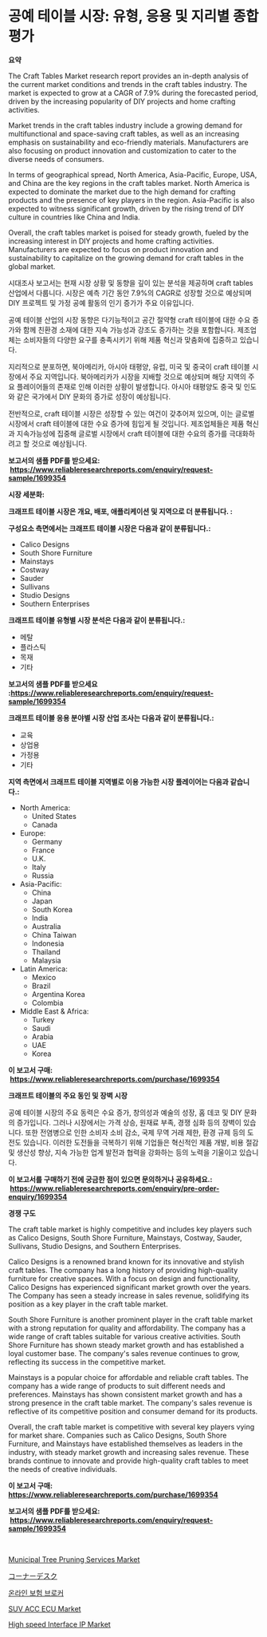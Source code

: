 <p><h1>공예 테이블 시장: 유형, 응용 및 지리별 종합 평가</h1></p><p><strong>요약</strong></p>
<p><p>The Craft Tables Market research report provides an in-depth analysis of the current market conditions and trends in the craft tables industry. The market is expected to grow at a CAGR of 7.9% during the forecasted period, driven by the increasing popularity of DIY projects and home crafting activities.</p><p>Market trends in the craft tables industry include a growing demand for multifunctional and space-saving craft tables, as well as an increasing emphasis on sustainability and eco-friendly materials. Manufacturers are also focusing on product innovation and customization to cater to the diverse needs of consumers.</p><p>In terms of geographical spread, North America, Asia-Pacific, Europe, USA, and China are the key regions in the craft tables market. North America is expected to dominate the market due to the high demand for crafting products and the presence of key players in the region. Asia-Pacific is also expected to witness significant growth, driven by the rising trend of DIY culture in countries like China and India.</p><p>Overall, the craft tables market is poised for steady growth, fueled by the increasing interest in DIY projects and home crafting activities. Manufacturers are expected to focus on product innovation and sustainability to capitalize on the growing demand for craft tables in the global market.</p><p>시대조사 보고서는 현재 시장 상황 및 동향을 깊이 있는 분석을 제공하며 craft tables 산업에서 다룹니다. 시장은 예측 기간 동안 7.9%의 CAGR로 성장할 것으로 예상되며 DIY 프로젝트 및 가정 공예 활동의 인기 증가가 주요 이유입니다.</p><p>공예 테이블 산업의 시장 동향은 다기능적이고 공간 절약형 craft 테이블에 대한 수요 증가와 함께 친환경 소재에 대한 지속 가능성과 강조도 증가하는 것을 포함합니다. 제조업체는 소비자들의 다양한 요구를 충족시키기 위해 제품 혁신과 맞춤화에 집중하고 있습니다.</p><p>지리적으로 분포하면, 북아메리카, 아시아 태평양, 유럽, 미국 및 중국이 craft 테이블 시장에서 주요 지역입니다. 북아메리카가 시장을 지배할 것으로 예상되며 해당 지역의 주요 플레이어들의 존재로 인해 이러한 상황이 발생합니다. 아시아 태평양도 중국 및 인도와 같은 국가에서 DIY 문화의 증가로 성장이 예상됩니다.</p><p>전반적으로, craft 테이블 시장은 성장할 수 있는 여건이 갖추어져 있으며, 이는 글로벌 시장에서 craft 테이블에 대한 수요 증가에 힘입게 될 것입니다. 제조업체들은 제품 혁신과 지속가능성에 집중해 글로벌 시장에서 craft 테이블에 대한 수요의 증가를 극대화하려고 할 것으로 예상됩니다.</p></p>
<p><strong>보고서의 샘플 PDF를 받으세요: &nbsp;<a href="https://www.reliableresearchreports.com/enquiry/request-sample/1699354">https://www.reliableresearchreports.com/enquiry/request-sample/1699354</a></strong></p>
<p><strong>시장 세분화:</strong></p>
<p><strong> 크래프트 테이블 시장은 개요, 배포, 애플리케이션 및 지역으로 더 분류됩니다. :</strong></p>
<p><strong>구성요소 측면에서는 크래프트 테이블 시장은 다음과 같이 분류됩니다.:</strong></p>
<p><ul><li>Calico Designs</li><li>South Shore Furniture</li><li>Mainstays</li><li>Costway</li><li>Sauder</li><li>Sullivans</li><li>Studio Designs</li><li>Southern Enterprises</li></ul></p>
<p><strong> 크래프트 테이블 유형별 시장 분석은 다음과 같이 분류됩니다.:</strong></p>
<p><ul><li>메탈</li><li>플라스틱</li><li>목재</li><li>기타</li></ul></p>
<p><strong>보고서의 샘플 PDF를 받으세요 :<a href="https://www.reliableresearchreports.com/enquiry/request-sample/1699354">https://www.reliableresearchreports.com/enquiry/request-sample/1699354</a></strong></p>
<p><strong> 크래프트 테이블 응용 분야별 시장 산업 조사는 다음과 같이 분류됩니다.:</strong></p>
<p><ul><li>교육</li><li>상업용</li><li>가정용</li><li>기타</li></ul></p>
<p><strong>지역 측면에서 크래프트 테이블 지역별로 이용 가능한 시장 플레이어는 다음과 같습니다.:</strong></p>
<p><ul>
    <li>
        North America:
        <ul>
            <li>United States</li>
            <li>Canada</li>
        </ul>
    </li>
    <li>
        Europe:
        <ul>
            <li>Germany</li>
            <li>France</li>
            <li>U.K.</li>
            <li>Italy</li>
            <li>Russia</li>
        </ul>
    </li>
    <li>
        Asia-Pacific:
        <ul>
            <li>China</li>
            <li>Japan</li>
            <li>South Korea</li>
            <li>India</li>
            <li>Australia</li>
            <li>China Taiwan</li>
            <li>Indonesia</li>
            <li>Thailand</li>
            <li>Malaysia</li>
        </ul>
    </li>
    <li>
        Latin America:
        <ul>
            <li>Mexico</li>
            <li>Brazil</li>
            <li>Argentina Korea</li>
            <li>Colombia</li>
        </ul>
    </li>
    <li>
        Middle East & Africa:
        <ul>
            <li>Turkey</li>
            <li>Saudi</li>
            <li>Arabia</li>
            <li>UAE</li>
            <li>Korea</li>
        </ul>
    </li>
    </ul></p>
<p><strong>이 보고서 구매: &nbsp;<a href="https://www.reliableresearchreports.com/purchase/1699354">https://www.reliableresearchreports.com/purchase/1699354</a></strong></p>
<p><strong>크래프트 테이블의 주요 동인 및 장벽 시장</strong></p>
<p><p>공예 테이블 시장의 주요 동력은 수요 증가, 창의성과 예술의 성장, 홈 데코 및 DIY 문화의 증가입니다. 그러나 시장에서는 가격 상승, 원재료 부족, 경쟁 심화 등의 장벽이 있습니다. 또한 전염병으로 인한 소비자 소비 감소, 국제 무역 거래 제한, 환경 규제 등의 도전도 있습니다. 이러한 도전들을 극복하기 위해 기업들은 혁신적인 제품 개발, 비용 절감 및 생산성 향상, 지속 가능한 업계 발전과 협력을 강화하는 등의 노력을 기울이고 있습니다.</p></p>
<p><strong>이 보고서를 구매하기 전에 궁금한 점이 있으면 문의하거나 공유하세요.: &nbsp;<a href="https://www.reliableresearchreports.com/enquiry/pre-order-enquiry/1699354">https://www.reliableresearchreports.com/enquiry/pre-order-enquiry/1699354</a></strong></p>
<p><strong>경쟁 구도</strong></p>
<p><p>The craft table market is highly competitive and includes key players such as Calico Designs, South Shore Furniture, Mainstays, Costway, Sauder, Sullivans, Studio Designs, and Southern Enterprises.</p><p>Calico Designs is a renowned brand known for its innovative and stylish craft tables. The company has a long history of providing high-quality furniture for creative spaces. With a focus on design and functionality, Calico Designs has experienced significant market growth over the years. The Company has seen a steady increase in sales revenue, solidifying its position as a key player in the craft table market.</p><p>South Shore Furniture is another prominent player in the craft table market with a strong reputation for quality and affordability. The company has a wide range of craft tables suitable for various creative activities. South Shore Furniture has shown steady market growth and has established a loyal customer base. The company's sales revenue continues to grow, reflecting its success in the competitive market.</p><p>Mainstays is a popular choice for affordable and reliable craft tables. The company has a wide range of products to suit different needs and preferences. Mainstays has shown consistent market growth and has a strong presence in the craft table market. The company's sales revenue is reflective of its competitive position and consumer demand for its products.</p><p>Overall, the craft table market is competitive with several key players vying for market share. Companies such as Calico Designs, South Shore Furniture, and Mainstays have established themselves as leaders in the industry, with steady market growth and increasing sales revenue. These brands continue to innovate and provide high-quality craft tables to meet the needs of creative individuals.</p></p>
<p><strong>이 보고서 구매: &nbsp; <a href="https://www.reliableresearchreports.com/purchase/1699354">https://www.reliableresearchreports.com/purchase/1699354</a></strong></p>
<p><strong>보고서의 샘플 PDF를 받으세요: &nbsp;<a href="https://www.reliableresearchreports.com/enquiry/request-sample/1699354">https://www.reliableresearchreports.com/enquiry/request-sample/1699354</a></strong><strong></strong></p>
<p>&nbsp;</p>
<p><p><a href="https://issuu.com/reportprime-2/docs/municipal-tree-pruning-services-market-size-2030.p">Municipal Tree Pruning Services Market</a></p><p><a href="https://github.com/efcvopdgkdx128/Market-Research-Report-List-1/blob/main/4910799185871.md">コーナーデスク</a></p><p><a href="https://medium.com/@mosesspinka1914/%EC%98%A8%EB%9D%BC%EC%9D%B8-%EB%B3%B4%ED%97%98-%EC%A4%91%EA%B0%9C%EC%97%85%EC%B2%B4-%EC%8B%9C%EC%9E%A5-%EC%84%B1%EA%B3%B5%EC%A0%81%EC%9D%B8-%EB%B9%84%EC%A6%88%EB%8B%88%EC%8A%A4-%EC%A0%84%EB%9E%B5%EC%9D%98-%EC%97%B4%EC%87%A0-2031%EB%85%84%EA%B9%8C%EC%A7%80-%EC%98%88%EC%B8%A1-a53cb0240b5c">온라인 보험 브로커</a></p><p><a href="https://picayune-night-cbd.notion.site/SUV-ACC-ECU-Market-Size-Global-Industry-Overview-Market-Segmentation-and-Forecast-2024-to-2031-4434a50761e64c60ac7c19f8294aae70">SUV ACC ECU Market</a></p><p><a href="https://github.com/Chiragrp22/Market-Research-Report-List-3/blob/main/high-speed-interface-ip-market.md">High speed Interface IP Market</a></p></p>